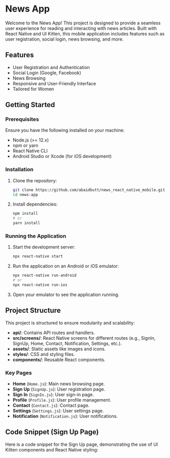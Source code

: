 # News App

Welcome to the News App! This project is designed to provide a seamless user experience for reading and interacting with news articles. Built with React Native and UI Kitten, this mobile application includes features such as user registration, social login, news browsing, and more.

## Features

- User Registration and Authentication
- Social Login (Google, Facebook)
- News Browsing
- Responsive and User-Friendly Interface
- Tailored for Women

## Getting Started

### Prerequisites

Ensure you have the following installed on your machine:

- Node.js (>= 12.x)
- npm or yarn
- React Native CLI
- Android Studio or Xcode (for iOS development)

### Installation

1. Clone the repository:

    ```bash
    git clone https://github.com/abaidbutt/news_react_native_mobile.git
    cd news-app
    ```

2. Install dependencies:

    ```bash
    npm install
    # or
    yarn install
    ```

### Running the Application

1. Start the development server:

    ```bash
    npx react-native start
    ```

2. Run the application on an Android or iOS emulator:

    ```bash
    npx react-native run-android
    # or
    npx react-native run-ios
    ```

3. Open your emulator to see the application running.

## Project Structure

This project is structured to ensure modularity and scalability:

- **api/**: Contains API routes and handlers.
- **src/screens/**: React Native screens for different routes (e.g., SignIn, SignUp, Home, Contact, Notification, Settings, etc.).
- **assets/**: Static assets like images and icons.
- **styles/**: CSS and styling files.
- **components/**: Reusable React components.

### Key Pages

- **Home** (`Home.js`): Main news browsing page.
- **Sign Up** (`SignUp.js`): User registration page.
- **Sign In** (`SignIn.js`): User sign-in page.
- **Profile** (`Profile.js`): User profile management.
- **Contact** (`Contact.js`): Contact page.
- **Settings** (`Settings.js`): User settings page.
- **Notification** (`Notification.js`): User notifications.

## Code Snippet (Sign Up Page)

Here is a code snippet for the Sign Up page, demonstrating the use of UI Kitten components and React Native styling:

